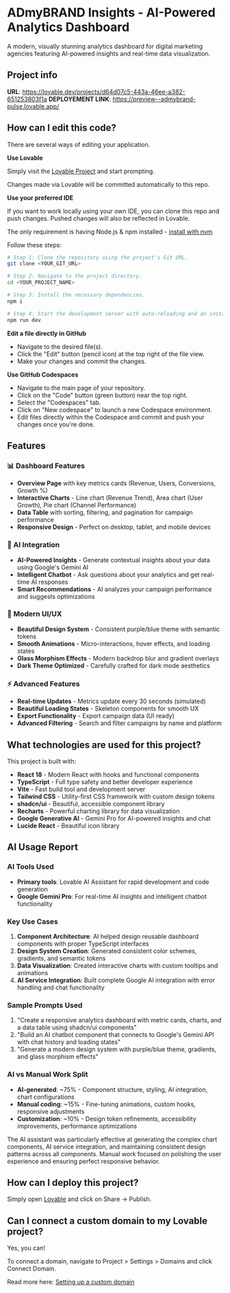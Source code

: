 # ADmyBRAND Insights - AI-Powered Analytics Dashboard

A modern, visually stunning analytics dashboard for digital marketing agencies featuring AI-powered insights and real-time data visualization.

## Project info

**URL**: https://lovable.dev/projects/d64d07c5-443a-46ee-a382-651253803f1a
**DEPLOYEMENT LINK**: https://preview--admybrand-pulse.lovable.app/

## How can I edit this code?

There are several ways of editing your application.

**Use Lovable**

Simply visit the [Lovable Project](https://lovable.dev/projects/d64d07c5-443a-46ee-a382-651253803f1a) and start prompting.

Changes made via Lovable will be committed automatically to this repo.

**Use your preferred IDE**

If you want to work locally using your own IDE, you can clone this repo and push changes. Pushed changes will also be reflected in Lovable.

The only requirement is having Node.js & npm installed - [install with nvm](https://github.com/nvm-sh/nvm#installing-and-updating)

Follow these steps:

```sh
# Step 1: Clone the repository using the project's Git URL.
git clone <YOUR_GIT_URL>

# Step 2: Navigate to the project directory.
cd <YOUR_PROJECT_NAME>

# Step 3: Install the necessary dependencies.
npm i

# Step 4: Start the development server with auto-reloading and an instant preview.
npm run dev
```

**Edit a file directly in GitHub**

- Navigate to the desired file(s).
- Click the "Edit" button (pencil icon) at the top right of the file view.
- Make your changes and commit the changes.

**Use GitHub Codespaces**

- Navigate to the main page of your repository.
- Click on the "Code" button (green button) near the top right.
- Select the "Codespaces" tab.
- Click on "New codespace" to launch a new Codespace environment.
- Edit files directly within the Codespace and commit and push your changes once you're done.

## Features

### 📊 Dashboard Features
- **Overview Page** with key metrics cards (Revenue, Users, Conversions, Growth %)
- **Interactive Charts** - Line chart (Revenue Trend), Area chart (User Growth), Pie chart (Channel Performance)
- **Data Table** with sorting, filtering, and pagination for campaign performance
- **Responsive Design** - Perfect on desktop, tablet, and mobile devices

### 🤖 AI Integration
- **AI-Powered Insights** - Generate contextual insights about your data using Google's Gemini AI
- **Intelligent Chatbot** - Ask questions about your analytics and get real-time AI responses
- **Smart Recommendations** - AI analyzes your campaign performance and suggests optimizations

### 🎨 Modern UI/UX
- **Beautiful Design System** - Consistent purple/blue theme with semantic tokens
- **Smooth Animations** - Micro-interactions, hover effects, and loading states
- **Glass Morphism Effects** - Modern backdrop blur and gradient overlays
- **Dark Theme Optimized** - Carefully crafted for dark mode aesthetics

### ⚡ Advanced Features
- **Real-time Updates** - Metrics update every 30 seconds (simulated)
- **Beautiful Loading States** - Skeleton components for smooth UX
- **Export Functionality** - Export campaign data (UI ready)
- **Advanced Filtering** - Search and filter campaigns by name and platform

## What technologies are used for this project?

This project is built with:

- **React 18** - Modern React with hooks and functional components
- **TypeScript** - Full type safety and better developer experience
- **Vite** - Fast build tool and development server
- **Tailwind CSS** - Utility-first CSS framework with custom design tokens
- **shadcn/ui** - Beautiful, accessible component library
- **Recharts** - Powerful charting library for data visualization
- **Google Generative AI** - Gemini Pro for AI-powered insights and chat
- **Lucide React** - Beautiful icon library

## AI Usage Report

### AI Tools Used
- **Primary tools**: Lovable AI Assistant for rapid development and code generation
- **Google Gemini Pro**: For real-time AI insights and intelligent chatbot functionality

### Key Use Cases
1. **Component Architecture**: AI helped design reusable dashboard components with proper TypeScript interfaces
2. **Design System Creation**: Generated consistent color schemes, gradients, and semantic tokens
3. **Data Visualization**: Created interactive charts with custom tooltips and animations
4. **AI Service Integration**: Built complete Google AI integration with error handling and chat functionality

### Sample Prompts Used
1. "Create a responsive analytics dashboard with metric cards, charts, and a data table using shadcn/ui components"
2. "Build an AI chatbot component that connects to Google's Gemini API with chat history and loading states"
3. "Generate a modern design system with purple/blue theme, gradients, and glass morphism effects"

### AI vs Manual Work Split
- **AI-generated**: ~75% - Component structure, styling, AI integration, chart configurations
- **Manual coding**: ~15% - Fine-tuning animations, custom hooks, responsive adjustments  
- **Customization**: ~10% - Design token refinements, accessibility improvements, performance optimizations

The AI assistant was particularly effective at generating the complex chart components, AI service integration, and maintaining consistent design patterns across all components. Manual work focused on polishing the user experience and ensuring perfect responsive behavior.

## How can I deploy this project?

Simply open [Lovable](https://lovable.dev/projects/d64d07c5-443a-46ee-a382-651253803f1a) and click on Share -> Publish.

## Can I connect a custom domain to my Lovable project?

Yes, you can!

To connect a domain, navigate to Project > Settings > Domains and click Connect Domain.

Read more here: [Setting up a custom domain](https://docs.lovable.dev/tips-tricks/custom-domain#step-by-step-guide)
